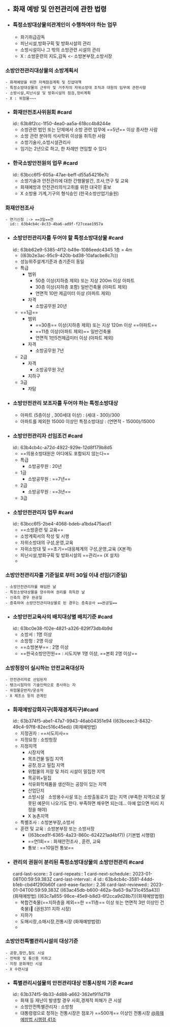 - ## 화재 예방 및 안전관리에 관한 법령
- ### 특정소방대상물의관계인이 수행하여야 하는 업무
	- 화기취급감독
	- 피난시설,방화구획 및 방화시설의 관리
	- 소방시설이나 그 밖의 소방관련 시설의 관리
	- X : 소방훈련의 지도,감독 <- 소방본부장,소방서장
### 소방안전관리대상물의 소방계획서
	- 화재예방을 위한 자체점검계획 및 진압대책
	- 특정소방대상물의 근무자 및 거주자의 자위소방대 조직과 대원의 임무에 관한사항
	- 소방시설,피난시설 및 방화시설의 점검,정비계획
	- X : 위험물~~~
- ### 화재안전조사위원회 #card
  id:: 63b8f2cc-1f50-4ea0-aa5a-618cc4b8244e
	- 소방관련 법인 또는 단체에서 소방 관련 업무에 ==5년== 이상 종사한 사람
	- 소방 관련 분야의 석사학위 이상을 취득한 사람
	- 소방기술사,소방시설관리사
	- 임기는 2년으로 하고, 한 차례만 연임할 수 있다
- ### 한국소방안전원의 업무 #card
  id:: 63bcc6f5-605a-47ae-beff-d55a54216e7c
	- 소방기술과 안전관리에 대한 간행물발간, 조사,연구 및 교육
	- 화재예방과 안전관리의식고취를 위한 대국민 홍보
	- X 소방용 기계,기구의 형식승인 (한국소방산업기술원)
### 화재안전조사
	- 연기신청 :-> ==3일==전
	  id:: 63b4cb4c-8c33-4ba6-ad9f-f27ceae1957a
- ### 소방안전관리자를 두어야 할 특정소방대상물 #card
  id:: 63bb62e9-5385-4f12-b49e-1086eedc4345
  1층 = 4m
	- ((63b2e3ac-95c9-420b-bd38-10afacbe8c7c))
	- 성능위주설계기준과 층기준이 동일
	- 특급
		- 범위
			- 50층 이상(지하층 제외) 또는 지상 200m 이상 아파트
			- 30층 이상(지하층 포함) 일반건축물 (아파트 제외)
			- 연면적 10만 제곱미터 이상 (아파트 제외)
		- 자격
			- 소방공무원 20년
	- ==1급==
		- 범위
			- ==30층== 이상(지하층 제외) 또는 지상 120m 이상 ==아파트==
			- ==11층 이상(아파트 제외)== 일반건축물
			- 연면적 1만5천제곱미터 이상 (아파트 제외)
		- 자격
			- 소방공무원 7년
	- 2급
		- 자격
			- 소방공무원 3년
		- 지하구
	- 3급
		- 자탐
- ### 소방안전관리 보조자를 두어야 하는 특정소방대상
	- 아파트 (5층이상 , 300세대 이상) :  (세대 - 300)/300
	- 아파트를 제외한 15000 이상인 특정소방대상 : (연면적 -  15000)/15000
- ### 소방안전관리자 선임조건 #card
  id:: 63b4cb4c-a72d-4922-929e-12d8f179b8d5
	- ==의용소방대원은 어디에도 포함되지 않는다==
	- 특급
		- 소방공무원 : 20년
	- 1급
		- 소방공무원 : ==7년==
	- 2급
		- 소방공무원 : ==3년==
	- 3급
- ### 소방안전관리자 업무 #card
  id:: 63bcc6f5-2be4-4068-bdeb-a1bda475acd1
	- ==소방훈련 및 교육==
	- 소방계획서의 작성 및 시행
	- 자위소방대의 구성,운영,교육
	- 자위소방대 및 ==초기==대응체계의 구성,운영,교육 (X본격)
	- 피난시설,방화구획 및 방화시설의 ==관리== (X 설치)
	-
### 소방안전관리자를 기준일로 부터 30일 이내 선임(기준일)
	- 소방안전관리자를 해임한 날
	- 특정소방대상물을 양수하여 권리를 취득한 날
	- 신축의 경우 완공일
	- 증축하여 소방안전관리대상물로 된 경우는 층축공사 ==완공일==
- ### 소방안전교육사의 배치대상별 배치기준 #card
  id:: 63bc0e38-f02e-4821-a326-829f73db4b9d
	- 소방서 : 1명 이상
	- 소방청 : 2명 이상
	- ==소방본부== : 2명 이상
	- ==한국소방안전원== : 시도지부 1명 이상, ==본회 2명 이상==
### 소방청장이 실시하는 안전교육대상자
	- 안전관리자로 선임된자
	- 탱크시험자의 기술인력으로 종사하는 자
	- 위험물운반자/운송자
	- X 제조소 등의 관계인
- ### 화재예방강화지구(화재경계지구)#card
  id:: 63b374f5-abe1-47a7-9943-46ab04351e94
  ((63bceec3-8432-49c4-97f8-82ec516c45ed)) (화재예방법)
	- 지정권자 : ==시도지사==
	- 지정요청 : 소방청장
	- 지정지역
		- 시장지역
		- 목조건물 밀집 지역
		- 공창,창고 밀집 지역
		- 위험물의 저장 및 처리 시설이 밀집한 지역
		- 목공위+밀집
		- 석유화학제품을 생산하는 공장이 있는 지역
		- 산업단지
		- 소방시설ᆞ소방용수시설 또는 소방출동로가 없는 지역 (부족한 지역으로 잘못된 예문이 나오기도 한다. 부족하면 채우면 되는데... 아예 없으면 미리 지정을 해야)
		- X 농촌지역
	- 특별조사 : 소방본부장,소방서
	- 훈련 및 교육 : 소방본부장 또는 소방서장
		- ((63bced1f-6365-4a23-860c-624221ad4bf7)) (기본법 시행령)
		- ==연1회== : 화재안전조사 , 훈련, 교육
		- 통보 : ==10일전 통보==
- ### 관리의 권원이 분리된 특정소방대상물의 소방안전관리 #card
  card-last-score:: 3
  card-repeats:: 1
  card-next-schedule:: 2023-01-08T00:59:59.383Z
  card-last-interval:: 4
  id:: 63b4cb4c-3581-44dd-b1eb-cbd4f290b60f
  card-ease-factor:: 2.36
  card-last-reviewed:: 2023-01-04T00:59:59.383Z
  ((63ac45db-b600-462a-9a63-9a731c455a43))(화재예방법)
  ((63c7a855-98ce-45e9-b8d3-6f2cca9d28b7))(화재예방법령)
	- 복합건축물(==지하층을 제외==한 ==11층== 이상 또는 연면적 3만 이상인 건축물)💚 (권원311 지하 시장)
	- 지하가
	- 도매시장,소매시장,전통시장 (화재예방법령)
	-
### 소방안전특별관리시설의 대상기준
	- 공항,항만,철도 시설
	- 전력용 및 통신용 지하고
	- 지정 문화재인 시설
	- X 수련시설
- ### 특별관리시설물의 안전관리대상 전통시장의 기준 #card
  id:: 63b374f5-9b33-4d88-a662-362ef911d719
	- 화재 등 재난이 발생할 경우 사회,경제적 피해가 큰 시설
	- 소방안전특별관리자 : 소방청
	- 대통령령으로 정하는 전통시장은 점포가 ==500개== 이상인 전통시장 [@화재예방법 시행령 41조](((63db74f4-6648-477b-b12a-37f5e33f8714)))
